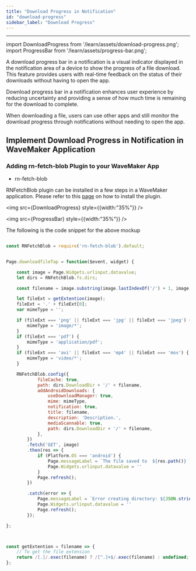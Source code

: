 ```yaml
---
title: "Download Progress in Notification"
id: "download-progress"
sidebar_label: "Download Progress"
---
```

---
import DownloadProgress from '/learn/assets/download-progress.png';
import ProgressBar from '/learn/assets/progress-bar.png';

A download progress bar in a notification is a visual indicator displayed in the notification area of a device to show the progress of a file download. This feature provides users with real-time feedback on the status of their downloads without having to open the app.

Download progress bar in a notification enhances user experience by reducing uncertainty and providing a sense of how much time is remaining for the download to complete. 

When downloading a file, users can use other apps and still monitor the download progress through notifications without needing to open the app.

## Implement Download Progress in Notification in WaveMaker Application


### Adding rn-fetch-blob Plugin to your WaveMaker App

- rn-fetch-blob

RNFetchBlob plugin can be installed in a few steps in a WaveMaker application. Please refer to this [page](https://docs.wavemaker.com/learn/react-native/third-party-expo-plugins#expo)
on how to install the plugin. 

<img src={DownloadProgress} style={{width:"35%"}} />


<img src={ProgressBar} style={{width:"35%"}} />

The following is the code snippet for the above mockup

```javascript

const RNFetchBlob = require('rn-fetch-blob').default;


Page.downloadfileTap = function($event, widget) {

    const image = Page.Widgets.urlinput.datavalue;
    let dirs = RNFetchBlob.fs.dirs;

    const filename = image.substring(image.lastIndexOf('/') + 1, image.length);

    let fileExt = getExtention(image);
    fileExt = '.' + fileExt[0];
    var mimeType = '';

    if (fileExt === 'png' || fileExt === 'jpg' || fileExt === 'jpeg') {
        mimeType = 'image/*';
    }
    if (fileExt === 'pdf') {
        mimeType = 'application/pdf';
    }
    if (fileExt === 'avi' || fileExt === 'mp4' || fileExt === 'mov') {
        mimeType = 'video/*';
    }

    RNFetchBlob.config({
            fileCache: true,
            path: dirs.DownloadDir + '/' + filename,
            addAndroidDownloads: {
                useDownloadManager: true,
                mime: mimeType,
                notification: true,
                title: filename,
                description: 'Description.',
                mediaScannable: true,
                path: dirs.DownloadDir + '/' + filename,
            },
        })
        .fetch('GET', image)
        .then(res => {
            if (Platform.OS === 'android') {
                Page.messageLabel = `The file saved to  ${res.path()} `;
                Page.Widgets.urlinput.datavalue = ''
            }
            Page.refresh();
        })

        .catch(error => {
            Page.messageLabel = `Error creating directory: ${JSON.stringify(error,null,2)}`;
            Page.Widgets.urlinput.datavalue = ''
            Page.refresh();
        });

};



const getExtention = filename => {
    // To get the file extension
    return /[.]/.exec(filename) ? /[^.]+$/.exec(filename) : undefined;
};

```